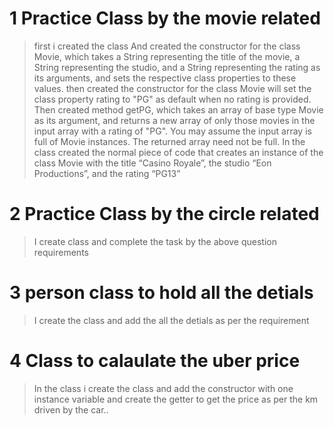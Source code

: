 # 1 Practice Class by the movie related
>first i created the class
>And created the constructor for the class Movie, which takes a String representing the title of the movie, a String representing the studio, and a String representing the rating as its arguments, and sets the respective class properties to these values.
>then created the constructor for the class Movie will set the class property rating to "PG" as default when no rating is provided.
>Then created method getPG, which takes an array of base type Movie as its argument, and returns a new array of only those movies in the input array with a rating of "PG". You may assume the input array is full of Movie instances. The returned array need not be full.
>In the class created the normal piece of code that creates an instance of the class Movie with the title “Casino Royale”, the studio “Eon Productions”, and the rating “PG­13”
# 2 Practice Class by the circle related
>I create class and complete the task by the above question requirements
# 3 person class to hold all the detials 
> I create the class and add the all the detials as per the requirement 
# 4 Class to calaulate the uber price 
> In the class i create the class and add the constructor with one instance variable and create the getter to get the price as per the km driven by the car.. 